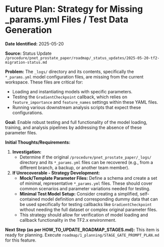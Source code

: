 # Future Plan: Strategy for Missing _params.yml Files / Test Data Generation

**Date Identified:** 2025-05-20

**Source:** Status Update `/procedure/pnet_prostate_paper/roadmap/_status_updates/2025-05-20-tf2-migration-status.md`

**Problem:**
The `_logs/` directory and its contents, specifically the `*_params.yml` model configuration files, are missing from the current workspace. These files are critical for:
*   Loading and instantiating models with specific parameters.
*   Testing the `GradientCheckpoint` callback, which relies on `feature_importance` and `feature_names` settings within these YAML files.
*   Running various downstream analysis scripts that expect these configurations.

**Goal:**
Enable robust testing and full functionality of the model loading, training, and analysis pipelines by addressing the absence of these parameter files.

**Initial Thoughts/Requirements:**
1.  **Investigation:**
    *   Determine if the original `/procedure/pnet_prostate_paper/_logs/` directory and its `*_params.yml` files can be recovered (e.g., from a different branch, a backup, or another team member).
2.  **If Unrecoverable - Strategy Development:**
    *   **Mock/Template Parameter Files:** Define a schema and create a set of minimal, representative `*_params.yml` files. These should cover common scenarios and parameter variations needed for testing.
    *   **Minimal Test Model Setup:** Consider creating a simplified, self-contained model definition and corresponding dummy data that can be used specifically for testing callbacks like `GradientCheckpoint` without needing the full dataset or complex original parameter files.
    *   This strategy should allow for verification of model loading and callback functionality in the TF2.x environment.

**Next Step (as per HOW_TO_UPDATE_ROADMAP_STAGES.md):**
This item is ready for planning. Execute `roadmap/1_planning/STAGE_GATE_PROMPT_PLAN.md` for this feature.
